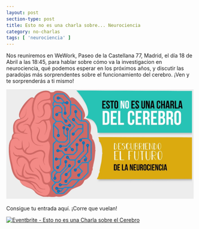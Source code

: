 ```yaml
---
layout: post
section-type: post
title: Esto no es una charla sobre... Neurociencia
category: no-charlas
tags: [ 'neurociencia' ]
---
```


Nos reuniremos en WeWork, Paseo de la Castellana 77, Madrid, el día 18 de
Abril a las 18:45, para hablar sobre cómo va la investigacion en neurociencia,
qué podemos esperar en los próximos  años, y discutir las paradojas más
sorprendentes sobre el funcionamiento del cerebro. ¡Ven y te sorprenderás a ti
mismo!

<img src="/img/carteles/fronti.jpg" alt="EstoNoEsUnaCharla" style="width: 500px;"/>

Consigue tu entrada aquí. ¡Corre que vuelan!

<a href="https://www.eventbrite.es/e/entradas-esto-no-es-una-charla-sobre-el-cerebro-44096567019?ref=ebtn" target="_blank"><img src="https://www.eventbrite.es/custombutton?eid=44096567019" alt="Eventbrite - Esto no es una Charla sobre el Cerebro" /></a>